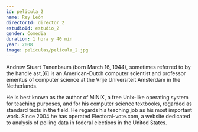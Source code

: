 ```yaml
---
id: pelicula_2
name: Rey León
directorId: director_2
estudioId: estudio_2
gender: Comedia
duration: 1 hora y 40 min 
year: 2008
image: peliculas/pelicula_2.jpg
---
```


Andrew Stuart Tanenbaum (born March 16, 1944), sometimes referred to by the handle ast,[6] is an American-Dutch computer scientist and professor emeritus of computer science at the Vrije Universiteit Amsterdam in the Netherlands.

He is best known as the author of MINIX, a free Unix-like operating system for teaching purposes, and for his computer science textbooks, regarded as standard texts in the field. He regards his teaching job as his most important work. Since 2004 he has operated Electoral-vote.com, a website dedicated to analysis of polling data in federal elections in the United States.